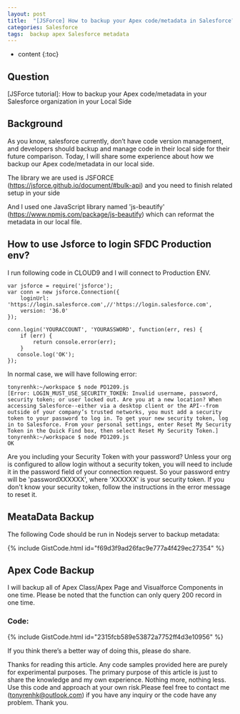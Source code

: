 ```yaml
---
layout: post
title:  "[JSForce] How to backup your Apex code/metadata in Salesforce? "
categories: Salesforce
tags:  backup apex Salesforce metadata
---
```

* content
{:toc}


## Question

[JSForce tutorial]: How to backup your Apex code/metadata in your Salesforce organization in your Local Side






## Background



As you know, salesforce currently, don’t have code version management, and developers should backup and manage code in their local side for their future comparison. Today, I will share some experience about how we backup our Apex code/metadata in our local side. 
 
 
The library we are used is JSFORCE (https://jsforce.github.io/document/#bulk-api)  and you need to finish related setup in your side 
 
And I used one JavaScript library named 'js-beautify' (https://www.npmjs.com/package/js-beautify) which can reformat the metadata in our local file.


##  How to use Jsforce to login SFDC Production env?

I run following code in CLOUD9 and I will connect to Production ENV. 
 

```
var jsforce = require('jsforce'); 
var conn = new jsforce.Connection({ 
    loginUrl: 'https://login.salesforce.com',//'https://login.salesforce.com', 
    version: '36.0' 
}); 
 
conn.login('YOURACCOUNT', 'YOURASSWORD', function(err, res) { 
    if (err) { 
        return console.error(err); 
    } 
   console.log('OK'); 
});

```
In normal case, we will have following error: 
 
```
tonyrenhk:~/workspace $ node PD1209.js 
[Error: LOGIN_MUST_USE_SECURITY_TOKEN: Invalid username, password, security token; or user locked out. Are you at a new location? When accessing Salesforce--either via a desktop client or the API--from outside of your company’s trusted networks, you must add a security token to your password to log in. To get your new security token, log in to Salesforce. From your personal settings, enter Reset My Security Token in the Quick Find box, then select Reset My Security Token.] 
tonyrenhk:~/workspace $ node PD1209.js 
OK
``` 
 

Are you including your Security Token with your password? Unless your org is configured to allow login without a security token, you will need to include it in the password field of your connection request. So your password entry will be 'passwordXXXXXX', where 'XXXXXX' is your security token. 
If you don't know your security token, follow the instructions in the error message to reset it. 
 
 
## MeataData Backup

The following Code should be run in Nodejs server to backup metadata: 

{% include GistCode.html id="f69d3f9ad26fac9e777a4f429ec27354" %}


## Apex Code Backup 
 
 
I will backup all of Apex Class/Apex Page and Visualforce Components in one time. Please be noted that the function can only query 200 record in one time. 
 
 
### Code:  

{% include GistCode.html id="2315fcb589e53872a7752ff4d3e10956" %}



If you think there’s a better way of doing this, please do share. 

Thanks for reading this article. Any code samples provided here are purely for experimental purposes. The primary purpose of this article is just to share the knowledge and my own experience. Nothing more, nothing less. Use this code and approach at your own risk.Please feel free to contact me (tonyrenhk@outlook.com) if you have any inquiry or the code have any problem. Thank you.
